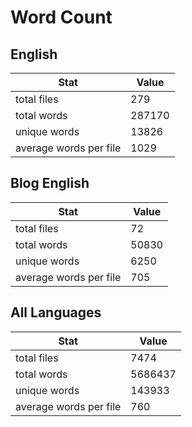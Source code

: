 # Word Count

## English

Stat | Value
---- | -----
total files | 279
total words | 287170
unique words | 13826
average words per file | 1029

## Blog English

Stat | Value
---- | -----
total files | 72
total words | 50830
unique words | 6250
average words per file | 705

## All Languages

Stat | Value
---- | -----
total files | 7474
total words | 5686437
unique words | 143933
average words per file | 760

